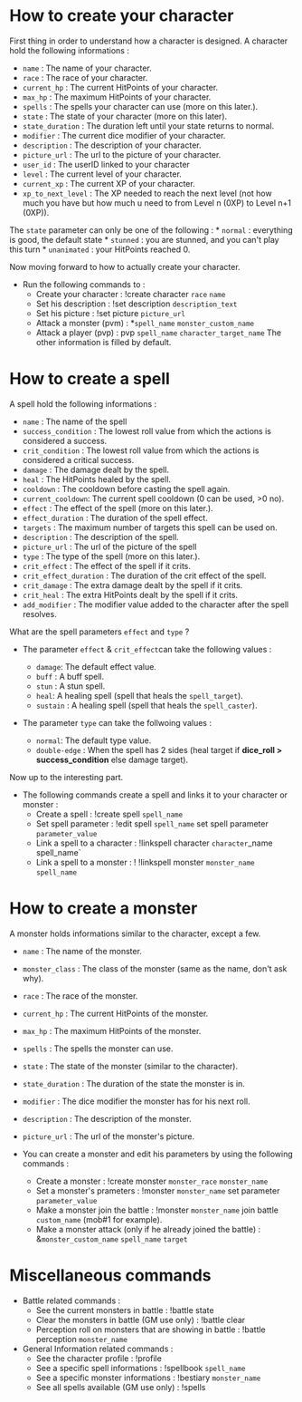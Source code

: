 # How to create your character
First thing in order to understand how a character is designed.
A character hold the following informations : 

* `name` : The name of your character.
* `race` : The race of your character.
* `current_hp` : The current HitPoints of your character.
* `max_hp` : The maximum HitPoints of your character.
* `spells` : The spells your character can use (more on this later.).
* `state` : The state of your character (more on this later).
* `state_duration` : The duration left until your state returns to normal.
* `modifier` : The current dice modifier of your character.
* `description` : The description of your character.
* `picture_url` : The url to the picture of your character.
* `user_id` : The userID linked to your character
* `level` : The current level of your character.
* `current_xp` : The current XP of your character.
* `xp_to_next_level` : The XP needed to reach the next level (not how much you have but how much u need to from Level n (0XP) to Level n+1 (0XP)).

The `state` parameter can only be one of the following :
    * `normal` : everything is good, the default state
    * `stunned` : you are stunned, and you can't play this turn
    * `unanimated` : your HitPoints reached 0.

Now moving forward to how to actually create your character.
* Run the following commands to :
    * Create your character : !create character `race` `name`
    * Set his description : !set description `description_text`
    * Set his picture : !set picture `picture_url`
    * Attack a monster (pvm) : *`spell_name` `monster_custom_name`
    * Attack a player (pvp) : pvp `spell_name` `character_target_name`
The other information is filled by default.

# How to create a spell
A spell hold the following informations :
* `name` : The name of the spell
* `success_condition` : The lowest roll value from which the actions is considered a success.
* `crit_condition` : The lowest roll value from which the actions is considered a critical success.
* `damage` : The damage dealt by the spell.
* `heal` : The HitPoints healed by the spell.
* `cooldown` : The cooldown before casting the spell again.
* `current_cooldown`: The current spell cooldown (0 can be used, >0 no).
* `effect` : The effect of the spell (more on this later.).
* `effect_duration` : The duration of the spell effect.
* `targets` : The maximum number of targets this spell can be used on.
* `description` : The description of the spell.
* `picture_url` : The url of the picture of the spell
* `type` : The type of the spell (more on this later.).
* `crit_effect` : The effect of the spell if it crits.
* `crit_effect_duration` : The duration of the crit effect of the spell.
* `crit_damage` : The extra damage dealt by the spell if it crits.
* `crit_heal` : The extra HitPoints dealt by the spell if it crits.
* `add_modifier` : The modifier value added to the character after the spell resolves.

What are the spell parameters `effect` and `type` ?
* The parameter `effect` & `crit_effect`can take the following values :
    * `damage`: The default effect value.
    * `buff` : A buff spell.
    * `stun` : A stun spell.
    * `heal`: A healing spell (spell that heals the `spell_target`).
    * `sustain` : A healing spell (spell that heals the `spell_caster`).

* The parameter `type` can take the follwoing values :
    * `normal`: The default type value.
    * `double-edge` : When the spell has 2 sides (heal target if **dice_roll > success_condition** else damage target).

Now up to the interesting part.
* The following commands create a spell and links it to your character or monster :
    * Create a spell : !create spell `spell_name`
    * Set spell parameter : !edit spell `spell_name` set spell parameter `parameter_value`
    * Link a spell to a character : !linkspell character `character`_name` `spell_name`
    * Link a spell to a monster : ! !linkspell monster `monster_name` `spell_name`

# How to create a monster
A monster holds informations similar to the character, except a few.
* `name` : The name of the monster.
* `monster_class` : The class of the monster (same as the name, don't ask why).
* `race` : The race of the monster.
* `current_hp` : The current HitPoints of the monster.
* `max_hp` : The maximum HitPoints of the monster.
* `spells` : The spells the monster can use.
* `state` : The state of the monster (similar to the character).
* `state_duration` : The duration of the state the monster is in.
* `modifier` : The dice modifier the monster has for his next roll.
* `description` : The description of the monster.
* `picture_url` : The url of the monster's picture.

* You can create a monster and edit his parameters by using the following commands :
    * Create a monster : !create monster `monster_race` `monster_name`
    * Set a monster's prameters : !monster `monster_name` set parameter `parameter_value`
    * Make a monster join the battle : !monster `monster_name` join battle `custom_name` (mob#1 for example).
    * Make a monster attack (only if he already joined the battle) : &`monster_custom_name` `spell_name` `target`

# Miscellaneous commands
* Battle related commands :
    * See the current monsters in battle : !battle state
    * Clear the monsters in battle (GM use only) : !battle clear
    * Perception roll on monsters that are showing in battle : !battle perception `monster_name`
* General Information related commands :
    * See the character profile : !profile
    * See a specific spell informations : !spellbook `spell_name`
    * See a specific monster informations : !bestiary `monster_name`
    * See all spells available (GM use only) : !spells
